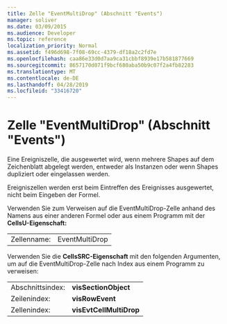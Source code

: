 ```yaml
---
title: Zelle "EventMultiDrop" (Abschnitt "Events")
manager: soliver
ms.date: 03/09/2015
ms.audience: Developer
ms.topic: reference
localization_priority: Normal
ms.assetid: f496d698-7f08-69cc-4379-df18a2c2fd7e
ms.openlocfilehash: caa86e33d0d7aa9ca31cbbf8939e17b581877669
ms.sourcegitcommit: 8657170d071f9bcf680aba50b9c07f2a4fb82283
ms.translationtype: MT
ms.contentlocale: de-DE
ms.lasthandoff: 04/28/2019
ms.locfileid: "33416720"
---
```

# <a name="eventmultidrop-cell-events-section"></a>Zelle "EventMultiDrop" (Abschnitt "Events")

Eine Ereigniszelle, die ausgewertet wird, wenn mehrere Shapes auf dem Zeichenblatt abgelegt werden, entweder als Instanzen oder wenn Shapes dupliziert oder eingelassen werden.
  
Ereigniszellen werden erst beim Eintreffen des Ereignisses ausgewertet, nicht beim Eingeben der Formel.
  
Verwenden Sie zum Verweisen auf die EventMultiDrop-Zelle anhand des Namens aus einer anderen Formel oder aus einem Programm mit der **CellsU-Eigenschaft:** 
  
|||
|:-----|:-----|
|Zellenname:  <br/> |EventMultiDrop  <br/> |
   
Verwenden Sie die **CellsSRC-Eigenschaft** mit den folgenden Argumenten, um auf die EventMultiDrop-Zelle nach Index aus einem Programm zu verweisen: 
  
|||
|:-----|:-----|
|Abschnittsindex:  <br/> |**visSectionObject** <br/> |
|Zeilenindex:  <br/> |**visRowEvent** <br/> |
|Zellenindex:  <br/> |**visEvtCellMultiDrop** <br/> |
   

